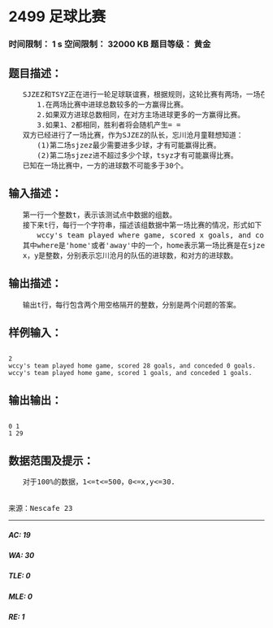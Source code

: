 # 2499 足球比赛   
### 时间限制： 1 s     空间限制： 32000 KB     题目等级： 黄金  
## 题目描述：  

<pre>
　　SJZEZ和TSYZ正在进行一轮足球联谊赛，根据规则，这轮比赛有两场，一场在SJZEZ的主场进行，一场在TSYZ的主场进行。胜负判断标准如下：  
　　　　1.在两场比赛中进球总数较多的一方赢得比赛。  
　　　　2.如果双方进球总数相同，在对方主场进球更多的一方赢得比赛。  
　　　　3.如果1、2都相同，胜利者将会随机产生= =  
　　双方已经进行了一场比赛，作为SJZEZ的队长，忘川沧月童鞋想知道：  
　　　　(1)第二场sjzez最少需要进多少球，才有可能赢得比赛。  
　　　　(2)第二场sjzez进不超过多少个球，tsyz才有可能赢得比赛。  
　　已知在一场比赛中，一方的进球数不可能多于30个。
</pre>
  
  
## 输入描述：  

<pre>
　　第一行一个整数t，表示该测试点中数据的组数。  
　　接下来t行，每行一个字符串，描述该组数据中第一场比赛的情况，形式如下：  
　　　　wccy's team played where game, scored x goals, and conceded y goals.  
　　其中where是'home'或者'away'中的一个，home表示第一场比赛是在sjzez的主场进行，away表示第一场比赛是在tsyz的主场进行。  
　　x，y是整数，分别表示忘川沧月的队伍的进球数，和对方的进球数。
</pre>
  
  
## 输出描述：  

<pre>
　　输出t行，每行包含两个用空格隔开的整数，分别是两个问题的答案。
</pre>
  
  
## 样例输入：  

<pre><code>
2  
wccy's team played home game, scored 28 goals, and conceded 0 goals.  
wccy's team played home game, scored 1 goals, and conceded 1 goals.
</code></pre>
  
  
## 输出输出：  

<pre><code>
0 1  
1 29
</code></pre>
  
  
## 数据范围及提示：  

<pre>
　　对于100%的数据，1<=t<=500，0<=x,y<=30.
  

来源：Nescafe 23
</pre>
  
  
***  

##### AC: 19  
##### WA: 30  
##### TLE: 0  
##### MLE: 0  
##### RE: 1  

